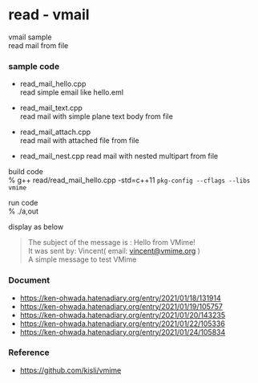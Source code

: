 read - vmail
===============

vmail sample <br/>
read mail from file <br/>

### sample code
- read_mail_hello.cpp <br/>
read simple email like hello.eml <br/>

- read_mail_text.cpp <br/>
read mail with simple plane text body from file

- read_mail_attach.cpp <br/>
read mail with attached file from file

- read_mail_nest.cpp
read mail with nested multipart from file

build code <br/>
% g++ read/read_mail_hello.cpp -std=c++11 `pkg-config --cflags --libs vmime`  <br/>  

run code <br/>
% ./a,out

display as below <br/>
> The subject of the message is : Hello from VMime! <br/>
 > It was sent by: Vincent( email: vincent@vmime.org ) <br/>
> A simple message to test VMime <br/>


### Document
- https://ken-ohwada.hatenadiary.org/entry/2021/01/18/131914
- https://ken-ohwada.hatenadiary.org/entry/2021/01/19/105757
- https://ken-ohwada.hatenadiary.org/entry/2021/01/20/143235
- https://ken-ohwada.hatenadiary.org/entry/2021/01/22/105336
- https://ken-ohwada.hatenadiary.org/entry/2021/01/24/105834


### Reference 
- https://github.com/kisli/vmime

